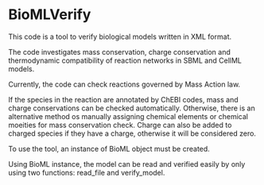 # BioMLVerify
This code is a tool to verify biological models written in XML format.

The code investigates mass conservation, charge conservation and thermodynamic compatibility of reaction networks in SBML and CellML models.

Currently, the code can check reactions governed by Mass Action law.

If the species in the reaction are annotated by ChEBI codes, mass and charge conservations can be checked automatically. Otherwise, there is an alternative method os manually assigning chemical elements or chemical moeities for mass conservation check. Charge can also be added to charged species if they have a charge, otherwise it will be considered zero.

To use the tool, an instance of BioML object must be created.

Using BioML instance, the model can be read and verified easily by only using two functions: read_file and verify_model.

